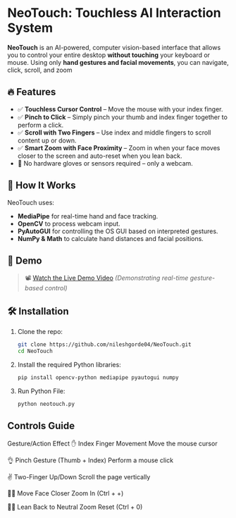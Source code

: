 # NeoTouch: Touchless AI Interaction System

**NeoTouch** is an AI-powered, computer vision-based interface that allows you to control your entire desktop **without touching** your keyboard or mouse. Using only **hand gestures and facial movements**, you can navigate, click, scroll, and zoom 

## 🔥 Features

- ✅ **Touchless Cursor Control** – Move the mouse with your index finger.
- ✅ **Pinch to Click** – Simply pinch your thumb and index finger together to perform a click.
- ✅ **Scroll with Two Fingers** – Use index and middle fingers to scroll content up or down.
- ✅ **Smart Zoom with Face Proximity** – Zoom in when your face moves closer to the screen and auto-reset when you lean back.
- 🚫 No hardware gloves or sensors required – only a webcam.

## 🧠 How It Works

NeoTouch uses:
- **MediaPipe** for real-time hand and face tracking.
- **OpenCV** to process webcam input.
- **PyAutoGUI** for controlling the OS GUI based on interpreted gestures.
- **NumPy & Math** to calculate hand distances and facial positions.

## 🎥 Demo

> 📽️ [Watch the Live Demo Video]([https://your-link-here.com](https://www.linkedin.com/posts/nilesh-gorade-6aa32a224_gesturecontrol-computervision-ai-activity-7344950997691084800-51Ys?utm_source=share&utm_medium=member_desktop&rcm=ACoAADhKDWIBXWTKgcYNYD_VIEyHQk201lhxwNA))  
> *(Demonstrating real-time gesture-based control)*


## 🛠️ Installation

1. Clone the repo:
   ```bash
   git clone https://github.com/nileshgorde04/NeoTouch.git
   cd NeoTouch
2. Install the required Python libraries:
   ```bash
   pip install opencv-python mediapipe pyautogui numpy

4. Run Python File:
   ```bash
   python neotouch.py


## Controls Guide 

Gesture/Action	Effect
✋ Index Finger Movement	Move the mouse cursor

👌 Pinch Gesture (Thumb + Index)	Perform a mouse click

✌️ Two-Finger Up/Down	Scroll the page vertically

🧑‍🦱 Move Face Closer	Zoom In (Ctrl + +)

🧑‍🦱 Lean Back to Neutral	Zoom Reset (Ctrl + 0)
